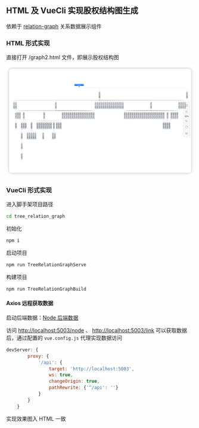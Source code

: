 ## HTML 及 VueCli 实现股权结构图生成

依赖于 [relation-graph](https://www.relation-graph.com/) 关系数据展示组件

### HTML 形式实现

直接打开 /graph2.html 文件，即展示股权结构图

![image-20240603150832773](images/README/image-20240603150832773.png)





### VueCli 形式实现

进入脚手架项目路径

```sh
cd tree_relation_graph
```

初始化

```sh
npm i
```

启动项目

```sh
npm run TreeRelationGraphServe
```

构建项目

```sh
npm run TreeRelationGraphBuild
```



#### Axios 远程获取数据

启动后端数据：[Node 后端数据](https://github.com/YuncenLiu/vue-basic/tree/master/node#node-%E5%90%AF%E5%8A%A8%E6%96%B9%E5%BC%8F)

访问 [http://localhost:5003/node](http://localhost:5003/node) 、 [http://localhost:5003/link](http://localhost:5003/link) 可以获取数据后，通过配置的 `vue.config.js` 代理实现数据访问

```js
devServer: {
        proxy: {
            '/api': {
                target: 'http://localhost:5003',
                ws: true,
                changeOrigin: true,
                pathRewrite: {'^/api': ''}
            }
        }
    }
```

实现效果图入 HTML 一致

